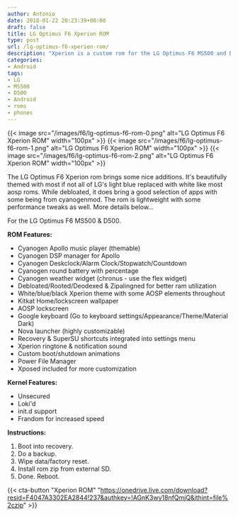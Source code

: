 ```yaml
---
author: Antonio
date: 2018-01-22 20:23:39+00:00
draft: false
title: LG Optimus F6 Xperion ROM
type: post
url: /lg-optimus-f6-xperion-rom/
description: "Xperion is a custom rom for the LG Optimus F6 MS500 and D500. The rom has been styled and enhanced to improve the performance and overall user experience."
categories:
- Android
tags:
- LG
- MS500
- D500
- Android
- roms
- phones
---
```


{{< image src="/images/f6/lg-optimus-f6-rom-0.png" alt="LG Optimus F6 Xperion ROM" width="100px" >}}
{{< image src="/images/f6/lg-optimus-f6-rom-1.png" alt="LG Optimus F6 Xperion ROM" width="100px" >}}
{{< image src="/images/f6/lg-optimus-f6-rom-2.png" alt="LG Optimus F6 Xperion ROM" width="100px" >}}

The LG Optimus F6 Xperion rom brings some nice additions. It's beautifully themed with most if not all of LG's light blue replaced with white like most aosp roms. While debloated, it does bring a good selection of apps with some being from cyanogenmod. The rom is lightweight with some performance tweaks as well. More details below...

<!--more-->

For the LG Optimus F6 MS500 & D500.

**ROM Features:**

- Cyanogen Apollo music player (themable)
- Cyanogen DSP manager for Apollo
- Cyanogen Deskclock/Alarm Clock/Stopwatch/Countdown
- Cyanogen round battery with percentage
- Cyanogen weather widget (chronus - use the flex widget)
- Debloated/Rooted/Deodexed & Zipalingned for better ram utilization
- White/blue/black Xperion theme with some AOSP elements throughout
- Kitkat Home/lockscreen wallpaper
- AOSP lockscreen
- Google keyboard (Go to keyboard settings/Appearance/Theme/Material Dark)
- Nova launcher (highly customizable)
- Recovery & SuperSU shortcuts integrated into settings menu
- Xperion ringtone & notification sound
- Custom boot/shutdown animations
- Power File Manager
- Xposed included for more customization

<!--adsense-->

**Kernel Features:**

- Unsecured
- Loki'd
- init.d support
- Frandom for increased speed

**Instructions:**

1. Boot into recovery.
2. Do a backup.
3. Wipe data/factory reset.
4. Install rom zip from external SD.
5. Done. Reboot.

{{< cta-button "Xperion ROM" "https://onedrive.live.com/download?resid=F4047A3302EA2844!237&authkey=!AGnK3wy18nfQmjQ&ithint=file%2czip" >}}
